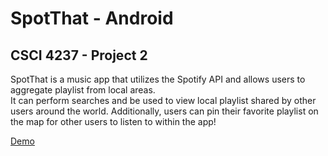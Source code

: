 # SpotThat - Android
CSCI 4237 - Project 2
- 
SpotThat is a music app that utilizes the Spotify API and allows users to aggregate playlist from local areas.  
It can perform searches and be used to view local playlist shared by other users around the world.
Additionally, users can pin their favorite playlist on the map for other users to listen to within the app!

[Demo](https://www.youtube.com/watch?v=dPKEnE1twSo&ab_channel=JekkoGray)
